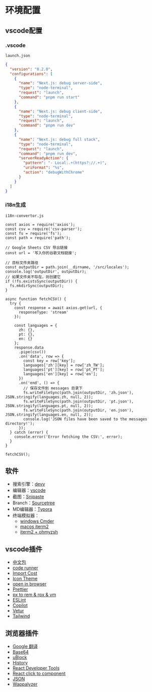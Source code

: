 # 环境配置

## vscode配置

### .vscode
`launch.json`
```json
{
  "version": "0.2.0",
  "configurations": [
    {
      "name": "Next.js: debug server-side",
      "type": "node-terminal",
      "request": "launch",
      "command": "pnpm run start"
    },
    {
      "name": "Next.js: debug client-side",
      "type": "node-terminal",
      "request": "launch",
      "command": "pnpm run dev"
    },
    {
      "name": "Next.js: debug full stack",
      "type": "node-terminal",
      "request": "launch",
      "command": "pnpm run dev",
      "serverReadyAction": {
        "pattern": "- Local:.+(https?://.+)",
        "uriFormat": "%s",
        "action": "debugWithChrome"
      }
    }
  ]
}
```

### i18n生成
`i18n-convertor.js`
```
const axios = require('axios');
const csv = require('csv-parser');
const fs = require('fs');
const path = require('path');

// Google Sheets CSV 导出链接
const url = '写入你的谷歌文档链接';

// 目标文件夹路径
const outputDir = path.join(__dirname, '/src/locales');
console.log('outputDir', outputDir);
// 如果文件夹不存在，则创建它
if (!fs.existsSync(outputDir)) {
  fs.mkdirSync(outputDir);
}

async function fetchCSV() {
  try {
    const response = await axios.get(url, {
      responseType: 'stream'
    });

    const languages = {
      zh: {},
      pt: {},
      en: {}
    };
    response.data
      .pipe(csv())
      .on('data', row => {
        const key = row['key'];
        languages['zh'][key] = row['zh_TW'];
        languages['pt'][key] = row['pt_PT'];
        languages['en'][key] = row['en'];
      })
      .on('end', () => {
        // 保存文件到 messages 目录下
        fs.writeFileSync(path.join(outputDir, 'zh.json'), JSON.stringify(languages.zh, null, 2));
        fs.writeFileSync(path.join(outputDir, 'pt.json'), JSON.stringify(languages.pt, null, 2));
        fs.writeFileSync(path.join(outputDir, 'en.json'), JSON.stringify(languages.en, null, 2));
        console.log('JSON files have been saved to the messages directory!');
      });
  } catch (error) {
    console.error('Error fetching the CSV:', error);
  }
}

fetchCSV();
```

## 软件

- 搜索引擎：[devv](https://devv.ai/zh)
- 编辑器：[vscode](https://code.visualstudio.com/)
- 截图：[Snipaste](https://www.snipaste.com/)
- Branch：[Sourcetree](https://www.sourcetreeapp.com/)
- MD编辑器：[Typora](https://typora.io/)
- 终端模拟器：
    - [windows Cmder](https://cmder.app/)
    - [macos iterm2](https://iterm2.com/)
    - [iterm2 + ohmyzsh](https://medium.com/@lebonthe/%E2%91%A0%E2%91%A1%E2%91%A7-mac-%E7%9A%84-git-%E8%87%AA%E8%A8%82%E6%A8%A3%E5%BC%8F-30bdd64a9a39)

## vscode插件

- [中文包](https://marketplace.visualstudio.com/items?itemName=MS-CEINTL.vscode-language-pack-zh-hans)
- [code runner](https://marketplace.visualstudio.com/items?itemName=formulahendry.code-runner)
- [Import Cost](https://marketplace.visualstudio.com/items?itemName=wix.vscode-import-cost)
- [Icon Theme](https://marketplace.visualstudio.com/items?itemName=PKief.material-icon-theme)
- [open in browser](https://marketplace.visualstudio.com/items?itemName=techer.open-in-browser)
- [Prettier](https://marketplace.visualstudio.com/items?itemName=esbenp.prettier-vscode)
- [px to rem & rpx & vm](https://marketplace.visualstudio.com/items?itemName=cipchk.cssrem)
- [ESLint](https://marketplace.visualstudio.com/items?itemName=dbaeumer.vscode-eslint)
- [Copilot](https://marketplace.visualstudio.com/items?itemName=GitHub.copilot)
- [Vetur](https://marketplace.visualstudio.com/items?itemName=octref.vetur)
- [Tailwind](https://marketplace.visualstudio.com/items?itemName=bradlc.vscode-tailwindcss)

## 浏览器插件

- [Google 翻译](https://chrome.google.com/webstore/detail/aapbdbdomjkkjkaonfhkkikfgjllcleb)
- [Base64](https://chrome.google.com/webstore/detail/llcfmnginbnmkeddkjjellcimmffjdcf)
- [uBlock](https://chrome.google.com/webstore/detail/cjpalhdlnbpafiamejdnhcphjbkeiagm)
- [History](https://chrome.google.com/webstore/detail/fbmkfdfomhhlonpbnpiibloacemdhjjm)
- [React Developer Tools](https://chrome.google.com/webstore/detail/fmkadmapgofadopljbjfkapdkoienihi)
- [React click to component](https://chromewebstore.google.com/detail/react1s/gpcoahaomdfmekggblkckofkgjggnjlp)
- [JSON](https://chromewebstore.google.com/detail/fehelper%E5%89%8D%E7%AB%AF%E5%8A%A9%E6%89%8B/pkgccpejnmalmdinmhkkfafefagiiiad)
- [Wappalyzer](https://chromewebstore.google.com/detail/wappalyzer-technology-pro/gppongmhjkpfnbhagpmjfkannfbllamg)
